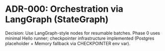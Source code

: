 # ADR-000: Orchestration via LangGraph (StateGraph)
Decision: Use LangGraph-style nodes for resumable batches. Phase 0 uses minimal Hello runner; checkpointer infrastructure implemented (Postgres placeholder + Memory fallback via CHECKPOINTER env var).

